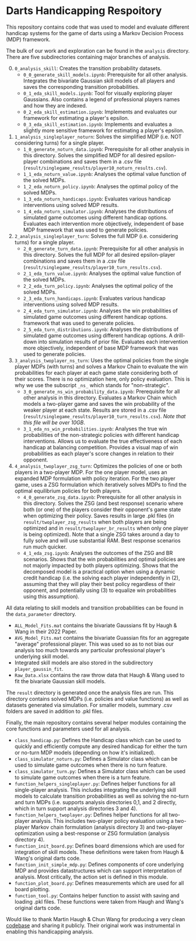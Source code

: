 # Darts Handicapping Respoitory 

This repository contains code that was used to model and evaluate different handicap systems for the game of darts using a Markov Decision Process (MDP) framework.

The bulk of our work and exploration can be found in the `analysis` directory. There are five subdirectories containing major branches of analysis. 

0. `0_analysis_skill`: Creates the transition probability datasets.
    - `0_0_generate_skill_models.ipynb`: Prerequisite for all other analysis. Integrates the bivariate Gaussian skill models of all players and saves the corresponding transition probabilities. 
    - `0_1_eda_skill_models.ipynb`: Tool for visually exploring player Gaussians. Also contains a legend of professional players names and how they are indexed. 
    - `0_2_eda_skill_estimation.ipynb`: Implements and evaluates our framework for estimating a player's epsilon.  
    - `0_3_eda_skill_estimation.ipynb`: Implements and evaluates a slightly more sensitive framework for estimating a player's epsilon. 
1. `1_analysis_singleplayer_noturn`: Solves the simplified MDP (i.e. NOT considering turns) for a single player.
    - `1_0_generate_noturn_data.ipynb`: Prerequisite for all other analysis in this directory. Solves the simplified MDP for all desired epsilon-player combinations and saves them in a .csv file (`result/singlegame_results/player10_noturn_results.csv`).
    - `1_1_eda_noturn_value.ipynb`: Analyses the optimal value function of the solved MDPs. 
    - `1_2_eda_noturn_policy.ipynb`: Analyses the optimal policy of the solved MDPs. 
    - `1_3_eda_noturn_handicaps.ipynb`: Evaluates various handicap interventions using solved MDP results. 
    - `1_4_eda_noturn_simulator.ipynb`: Analyses the distributions of simulated game outcomes using different handicap options. Evaluates each intervention more objectively, independent of base MDP framework that was used to generate policies. 
2. `2_analysis_singleplayer_turn`: Solves the full MDP (i.e. considering turns) for a single player.
    - `2_0_generate_turn_data.ipynb`: Prerequisite for all other analysis in this directory. Solves the full MDP for all desired epsilon-player combinations and saves them in a .csv file (`result/singlegame_results/player10_turn_results.csv`).
    - `2_1_eda_turn_value.ipynb`: Analyses the optimal value function of the solved MDPs. 
    - `2_2_eda_turn_policy.ipynb`: Analyses the optimal policy of the solved MDPs. 
    - `2_3_eda_turn_handicaps.ipynb`: Evaluates various handicap interventions using solved MDP results. 
    - `2_4_eda_turn_simulator.ipynb`: Analyses the win probabilities of simulated game outcomes using different handicap options. framework that was used to generate policies. 
    - `2_5_eda_turn_distributions.ipynb`: Analyses the distributions of simulated game outcomes using different handicap options. A drill-down into simulation results of prior file. Evaluates each intervention more objectively, independent of base MDP framework that was used to generate policies. 
3. `3_analysis_twoplayer_ns_turn`: Uses the optimal policies from the single player MDPs (with turns) and solves a Markov Chain to evaluate the win probabilities for each player at each game state considering both of their scores. There is no optimization here, only policy evaluation. This is why we use the subscript `_ns_` which stands for "non-strategic". 
    - `3_0_generate_ns_win_probability_data.ipynb`: Prerequisite for all other analysis in this directory. Evaluates a Markov Chain which models a two-player game and saves the win probability of the weaker player at each state. Results are stored in a .csv file (`result/singlegame_results/player10_turn_results.csv`). *Note that this file will be over 10GB*.
    - `3_1_eda_ns_win_probabilities.ipynb`: Analyses the true win probabilities of the non-strategic policies with different handicap interventions. Allows us to evaluate the true effectiveness of each handicap at balancing competition. Provides a visual map of win probabilities as each player's score changes in relation to their opponent.  
4. `4_analysis_twoplayer_zsg_turn`: Optimizes the policies of one or both players in a two-player MDP. For the one player model, uses an expanded MDP formulation with policy iteration. For the two player game, uses a ZSG formulation which iteratively solves MDPs to find the optimal equilibrium policies for both players. 
    - `4_0_generate_zsg_data.ipynb`: Prerequisite for all other analysis in this directory. Solves the ZSG (and best response) scenario where both (or one) of the players consider their opponent's game state when optimizing their policy. Saves results in large .pkl files (in `result/twoplayer_zsg_results` when both players are being optimized and in `result/twoplayer_br_results` when only one player is being optimized). Note that a single ZSG takes around a day to fully solve and will use substantial RAM. Best response scenarios run much quicker. 
    - `4_1_eda_zsg.ipynb`: Analyses the outcomes of the ZSG and BR scenarios. Shows that the win probabilities and optimal policies are not majorly impacted by both players optimizing. Shows that the decomposed model is a practical option when using a dynamic credit handicap (i.e. the solving each player independently in (2), assuming that they will play their best policy regardless of their opponent, and potentially using (3) to equalize win probabilities using this assumption).

All data relating to skill models and transition probabilities can be found in the `data_parameter` directory. 
* `ALL_Model_Fits.mat` contains the bivariate Gaussians fit by Haugh & Wang in their 2022 Paper.
* `AVG_Model_Fits.mat` contains the bivariate Guassian fits for an aggregate "average" professional player. This was used so as to not bias our analysis too much towards any particular professional player's underlying skill model. 
* Integrated skill models are also stored in the subdirectory `player_gaussin_fit`.
* `Raw_Data.xlsx` contains the raw throw data that Haugh & Wang used to fit the bivariate Gaussian skill models.

The `result` directory is generated once the analysis files are run. This directory contains solved MDPs (i.e. policies and value functions) as well as datasets generated via simulation. For smaller models, summary .csv folders are saved in addition to .pkl files. 

Finally, the main repository contains several helper modules containing the core functions and parameters used for all analysis. 
* `class_handicap.py`: Defines the Handicap class which can be used to quickly and efficiently compute any desired handicap for either the turn or no-turn MDP models (depending on how it's initialized).
* `class_simulator_noturn.py`: Defines a Simulator class which can be used to simulate game outcomes when there is no turn feature. 
* `class_simulator_turn.py`: Defines a Simulator class which can be used to simulate game outcomes when there is a turn feature. 
* `function_helpers_singleplayer.py`: Defines helper functions for all single-player analysis. This includes integrating the underlying skill models to calculate transition probabilities as well as solving the no-turn and turn MDPs (i.e. supports analysis directories 0,1, and 2 directly, which in turn support analysis directories 3 and 4).
* `function_helpers_twoplayer.py`: Defines helper functions for all two-player analysis. This includes two-player policy evaluation using a two-player Markov chain formulation (analysis directory 3) and two-player optimization using a best-response or ZSG formulation (analysis directory 4).
* `function_init_board.py`: Defines board dimensions which are used for integration of skill models. These definitions were taken from Haugh & Wang's original darts code. 
* `function_init_simple_mdp.py`: Defines components of core underlying MDP and provides datastructures which can support interpretation of analysis. Most critically, the action set is defined in this module. 
* `function_plot_board.py`: Defines measurements which are used for all board plotting. 
* `function_tool.py`: Contains helper function to assist with saving and loading .pkl files. These functions were taken from Haugh and Wang's original darts code. 


Would like to thank Martin Haugh & Chun Wang for producing a very clean [codebase](https://github.com/wangchunsem/OptimalDarts) and sharing it publicly. Their original work was instrumental in enabling this handicapping analysis. 




